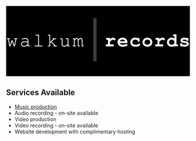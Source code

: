 <link href="./css/styles.css" rel="stylesheet" />

<div class="center">

<img src="./images/walkum_records.png" alt="walkum picture" class="title_picture_small">

## Services Available

- [Music production](./collab.md)
- Audio recording - on-site available
- Video production
- Video recording - on-site available
- Website development with complimentary hosting

</div>
